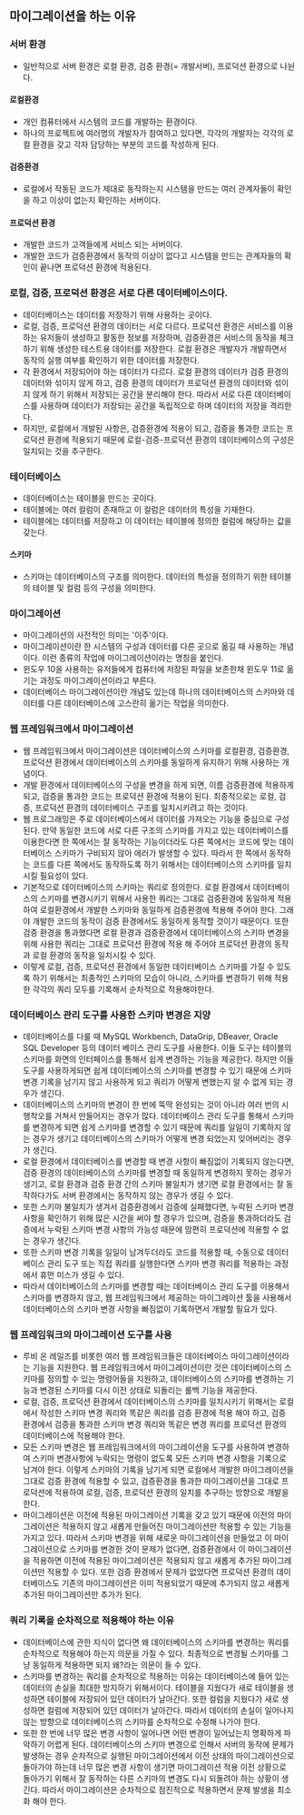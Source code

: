 ## 마이그레이션을 하는 이유

### 서버 환경
- 일반적으로 서버 환경은 로컬 환경, 검증 환경(= 개발서버), 프로덕션 환경으로 나뉜다.

#### 로컬환경
- 개인 컴퓨터에서 시스템의 코드를 개발하는 환경이다.
- 하나의 프로젝트에 여러명의 개발자가 참여하고 있다면, 각각의 개발자는 각각의 로컬 환경을 갖고 각자 담당하는 부분의 코드를 작성하게 된다.

#### 검증환경
- 로컬에서 작동된 코드가 제대로 동작하는지 시스템을 만드는 여러 관계자들이 확인을 하고 이상이 없는지 확인하는 서버이다.

#### 프로덕션 환경
- 개발한 코드가 고객들에게 서비스 되는 서버이다.
- 개발한 코드가 검증환경에서 동작의 이상이 없다고 시스템을 만드는 관계자들의 확인이 끝나면 프로덕션 환경에 적용된다.

### 로컬, 검증, 프로덕션 환경은 서로 다른 데이터베이스이다.
- 데이터베이스는 데이터를 저장하기 위해 사용하는 곳이다.
- 로컬, 검증, 프로덕션 환경의 데이터는 서로 다르다. 프로덕션 환경은 서비스를 이용하는 유저들이 생성하고 활동한 정보를 저장하며, 검증환경은 서비스의 동작을 체크하기 위해 생성한 테스트용 데이터를 저장한다. 로컬 환경은 개발자가 개발하면서 동작의 실행 여부를 확인하기 위한 데이터를 저장한다.
- 각 환경에서 저장되어야 하는 데이터가 다르다. 로컬 환경의 데이터가 검증 환경의 데이터와 섞이지 않게 하고, 검증 환경의 데이터가 프로덕션 환경의 데이터와 섞이지 않게 하기 위해서 저장되는 공간을 분리해야 한다. 따라서 서로 다른 데이터베이스를 사용하며 데이터가 저장되는 공간을 독립적으로 하며 데이터의 저장을 격리한다.
- 하지만, 로컬에서 개발된 사항은, 검증환경에 적용이 되고, 검증을 통과한 코드는 프로덕션 환경에 적용되기 때문에 로컬-검증-프로덕션 환경의 데이터베이스의 구성은 일치되는 것을 추구한다.

### 테이터베이스
- 데이터베이스는 테이블을 만드는 곳이다.
- 테이블에는 여러 컬럼이 존재하고 이 컬럼은 데이터의 특성을 기재한다.
- 테이블에는 데이터를 저장하고 이 데이터는 테이블에 정의한 컬럼에 해당하는 값을 갖는다.

#### 스키마
- 스키마는 데이터베이스의 구조를 의미한다. 데이터의 특성을 정의하기 위한 테이블의 테이블 및 컬럼 등의 구성을 의미한다.

### 마이그레이션
- 마이그레이션의 사전적인 의미는 '이주'이다.
- 마이그레이션이란 한 시스템의 구성과 데이터를 다른 곳으로 옮길 때 사용하는 개념이다. 이런 종류의 작업에 마이그레이션이라는 명칭을 붙인다.
- 윈도우 10을 사용하는 유저들에게 컴퓨터에 저장된 파일을 보존한채 윈도우 11로 옮기는 과정도 마이그레이션이라고 부른다.
- 데이터베이스 마이그레이션이란 개념도 있는데 하나의 데이터베이스의 스키마와 데이터를 다른 데이터베이스에 고스란히 옮기는 작업을 의미한다.

### 웹 프레임워크에서 마이그레이션
- 웹 프레임워크에서 마이그레이션은 데이터베이스의 스키마를 로컬환경, 검증환경, 프로덕션 환경에서 데이터베이스의 스키마를 동일하게 유지하기 위해 사용하는 개념이다.
- 개발 환경에서 데이터베이스의 구성을 변경을 하게 되면, 이름 검증환경에 적용하게 되고, 검증을 통과한 코드는 프로덕션 환경에 적용이 된다. 최종적으로는 로컬, 검증, 프로덕션 환경의 데이터베이스 구조를 일치시키려고 하는 것이다.
- 웹 프로그래밍은 주로 데이터베이스에서 데이터를 가져오는 기능을 중심으로 구성된다. 만약 동일한 코드에 서로 다른 구조의 스키마를 가지고 있는 데이터베이스를 이용한다면 한 쪽에서는 잘 동작하는 기능이더라도 다른 쪽에서는 코드에 맞는 데이터베이스 스키마가 구비되지 않아 에러가 발생할 수 있다. 따라서 한 쪽에서 동작하는 코드를 다른 쪽에서도 동작하도록 하기 위해서는 데이터베이스의 스키마를 일치시킬 필요성이 있다.
- 기본적으로 데이터베이스의 스키마는 쿼리로 정의한다. 로컬 환경에서 데이터베이스의 스키마를 변경시키기 위해서 사용한 쿼리는 그대로 검증환경에 동일하게 적용하여 로컬환경에서 개발한 스키마와 동일하게 검증환경에 적용해 주어야 한다. 그래야 개발한 코드의 동작이 검증 환경에서도 동일하게 동작할 것이기 때문이다. 또한 검증 환경을 통과했다면 로컬 환경과 검증환경에서 데이터베이스의 스키마 변경을 위해 사용한 쿼리는 그대로 프로덕션 환경에 적용 해 주어야 프로덕션 환경의 동작과 로컬 환경의 동작을 일치시킬 수 있다.
- 이렇게 로컬, 검증, 프로덕션 환경에서 동일한 데이터베이스 스키마를 가질 수 있도록 하기 위해서는 최종적인 스키마의 모습이 아니라, 스키마를 변경하기 위해 적용한 각각의 쿼리 모두를 기록해서 순차적으로 적용해야한다.

### 데이터베이스 관리 도구를 사용한 스키마 변경은 지양
- 데이터베이스를 다룰 때 MySQL Workbench, DataGrip, DBeaver, Oracle SQL Developer 등의 데이터 베이스 관리 도구를 사용한다. 이들 도구는 테이블의 스키마를 화면의 인터페이스를 통해서 쉽게 변경하는 기능을 제공한다. 하지만 이들 도구를 사용하게되면 쉽게 데이터베이스의 스키마를 변경할 수 있기 때문에 스키마 변경 기록을 남기지 않고 사용하게 되고 쿼리가 어떻게 변했는지 알 수 없게 되는 경우가 생긴다.
- 데이터베이스의 스키마의 변경이 한 번에 뚝딱 완성되는 것이 아니라 여러 번의 시행착오를 거쳐서 만들어지는 경우가 많다. 데이터베이스 관리 도구를 통해서 스키마를 변경하게 되면 쉽게 스키마를 변경할 수 있기 때문에 쿼리를 일일이 기록하지 않는 경우가 생기고 데이터베이스의 스키마가 어떻게 변경 되었는지 잊어버리는 경우가 생긴다.
- 로컬 환경에서 데이터베이스를 변경할 때 변경 사항이 빠짐없이 기록되지 않는다면, 검증 환경의 데이터베이스의 스키마를 변경할 때 동일하게 변경하지 못하는 경우가 생기고, 로컬 환경과 검증 환경 간의 스키마 불일치가 생기면 로컬 환경에서는 잘 동작하다가도 서버 환경에서는 동작하지 않는 경우가 생길 수 있다.
- 또한 스키마 불일치가 생겨서 검증환경에서 검증에 실패했다면, 누락된 스키마 변경 사항을 확인하기 위해 많은 시간을 써야 할 경우가 있으며, 검증을 통과하더라도 검증에서 누락된 스키마 변경 사항의 가능성 때문에 맘편히 프로덕션에 적용할 수 없는 경우가 생긴다.
- 또한 스키마 변경 기록을 일일이 남겨두더라도 코드를 적용할 때, 수동으로 데이터베이스 관리 도구 또는 직접 쿼리를 실행한다면 스키마 변경 쿼리를 적용하는 과정에서 휴먼 미스가 생길 수 있다.
- 따라서 데이터베이스의 스키마를 변경할 때는 데이터베이스 관리 도구를 이용해서 스키마를 변경하지 않고, 웹 프레임워크에서 제공하는 마이그레이션 툴을 사용해서 데이터베이스의 스키마 변경 사항을 빠짐없이 기록하면서 개발할 필요가 있다.

### 웹 프레임워크의 마이그레이션 도구를 사용
- 루비 온 레일즈를 비롯한 여러 웹 프레임워크들은 데이터베이스 마이그레이션이라는 기능을 지원한다. 웹 프레임워크에서 마이그레이션이란 것은 데이터베이스의 스키마를 정의할 수 있는 명령어들을 지원하고, 데이터베이스의 스키마를 변경하는 기능과 변경된 스키마를 다시 이전 상태로 되돌리는 롤백 기능을 제공한다.
- 로컬, 검증, 프로덕션 환경에서 데이터베이스의 스키마를 일치시키기 위해서는 로컬에서 작성한 스키마 변경 쿼리와 똑같은 쿼리를 검증 환경에 적용 해야 하고, 검증 환경에서 검증을 통과한 스키마 변경 쿼리와 똑같은 변경 쿼리를 프로덕션 환경의 데이터베이스에 적용해야 한다.
- 모든 스키마 변경은 웹 프레임워크에서의 마이그레이션을 도구를 사용하여 변경하여 스키마 변경사항에 누락되는 명령이 없도록 모든 스키마 변경 사항을 기록으로 남겨야 한다. 이렇게 스키마의 기록을 남기게 되면 로컬에서 개발한 마이그레이션을 그대로 검증 환경에 적용할 수 있고, 검증환경을 통과한 마이그레이션을 그대로 프로덕션에 적용하여 로컬, 검증, 프로덕션 환경의 일치를 추구하는 방향으로 개발을 한다. 
- 마이그레이션은 이전에 적용된 마이그레이션 기록을 갖고 있기 때문에 이전의 마이그레이션은 적용하지 않고 새롭게 만들어진 마이그레이션만 적용할 수 있는 기능을 가지고 있다. 따라서 스키마 변경을 위해 새로운 마이그레이션을 만들었고 이 마이그레이션으로 스키마를 변경한 것이 문제가 없다면, 검증환경에서 이 마이그레이션을 적용하면 이전에 적용된 마이그레이션은 적용되지 않고 새롭게 추가된 마이그레이션만 적용할 수 있다. 또한 검증 환경에서 문제가 없었다면 프로덕션 환경의 데이터베이스도 기존의 마이그레이션은 이미 적용되었기 때문에 추가되지 않고 새롭게 추가된 마이그레이션만 추가가 된다.

### 쿼리 기록을 순차적으로 적용해야 하는 이유
- 데이터베이스에 관한 지식이 없다면 왜 데이터베이스의 스키마를 변경하는 쿼리를 순차적으로 적용해야 하는지 의문을 가질 수 있다. 최종적으로 변경될 스키마를 그냥 동일하게 적용하면 되지 왜?라는 의문이 들 수 있다.
- 스키마를 변경하는 쿼리를 순차적으로 적용하는 이유는 데이터베이스에 들어 있는 데이터의 손실을 최대한 방지하기 위해서이다. 테이블을 지웠다가 새로 테이블을 생성하면 테이블에 저장되어 있던 데이터가 날아간다. 또한 컬럼을 지웠다가 새로 생성하면 컬럼에 저장되어 있던 데이터가 날아간다. 따라서 데이터의 손실이 일어나지 않는 방향으로 데이터베이스의 스키마를 순차적으로 수정해 나가야 한다.
- 또한 한 번에 너무 많은 변경 사항이 일어나면 어떤 변경이 일어났는지 명확하게 파악하기 어렵게 된다. 데이터베이스의 스키마 변경으로 인해서 서버의 동작에 문제가 발생하는 경우 순차적으로 실행된 마이그레이션에서 이전 상태의 마이그레이션으로 돌아가야 하는데 너무 많은 변경 사항이 생기면 마이그레이션 적용 이전 상황으로 돌아가기 위해서 잘 동작하는 다른 스키마의 변경도 다시 되돌려야 하는 상황이 생긴다. 따라서 마이그레이션은 순차적으로 점진적으로 적용하면서 문제 발생을 최소화 해야 한다.